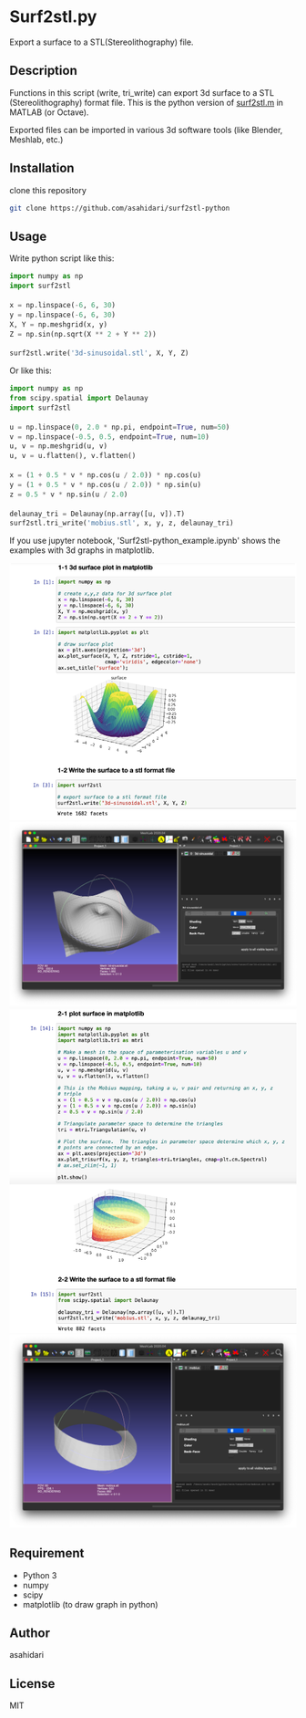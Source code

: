 # Surf2stl.py

Export a surface to a STL(Stereolithography) file.

## Description
Functions in this script (write, tri_write) can export 3d surface to a STL (Stereolithography) format file. This is the python version of [surf2stl.m](https://jp.mathworks.com/matlabcentral/fileexchange/4512-surf2stl) in MATLAB (or Octave).

Exported files can be imported in various 3d software tools (like Blender, Meshlab, etc.)

## Installation
clone this repository

```Bash
git clone https://github.com/asahidari/surf2stl-python
```

## Usage
Write python script like this:

```python
import numpy as np
import surf2stl
 
x = np.linspace(-6, 6, 30)
y = np.linspace(-6, 6, 30)
X, Y = np.meshgrid(x, y)
Z = np.sin(np.sqrt(X ** 2 + Y ** 2))

surf2stl.write('3d-sinusoidal.stl', X, Y, Z)
```

Or like this:

```python
import numpy as np
from scipy.spatial import Delaunay
import surf2stl

u = np.linspace(0, 2.0 * np.pi, endpoint=True, num=50)
v = np.linspace(-0.5, 0.5, endpoint=True, num=10)
u, v = np.meshgrid(u, v)
u, v = u.flatten(), v.flatten()

x = (1 + 0.5 * v * np.cos(u / 2.0)) * np.cos(u)
y = (1 + 0.5 * v * np.cos(u / 2.0)) * np.sin(u)
z = 0.5 * v * np.sin(u / 2.0)

delaunay_tri = Delaunay(np.array([u, v]).T)
surf2stl.tri_write('mobius.stl', x, y, z, delaunay_tri)
```

If you use jupyter notebook,
'Surf2stl-python_example.ipynb' shows the examples with 3d graphs in matplotlib.

![jupyter_notebook_image1](images/jupyter_notebook_image1.png)
![meshlab_image1](images/3d-sinusoidal_meshlab.png)
![jupyter_notebook_image2](images/jupyter_notebook_image2.png)
![meshlab_image2](images/mobius_meshlab.png)


## Requirement
- Python 3
- numpy
- scipy
- matplotlib (to draw graph in python)

## Author
asahidari

## License
MIT
